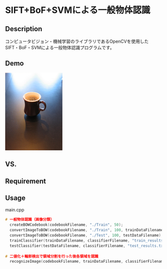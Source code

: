 SIFT+BoF+SVMによる一般物体認識
====

## Description
コンピュータビジョン・機械学習のライブラリであるOpenCVを使用した
SIFT・BoF・SVMによる一般物体認識プログラムです。

## Demo

![Original Image](/examples/frame_0.png)

## VS. 

## Requirement

## Usage
main.cpp
```cpp
# 一般物体認識（画像分類）
  createBOWCodebook(codebookFilename, "./Train", 50);
  convertImageToBOW(codebookFilename, "./Train", 100, trainDataFilename);
  convertImageToBOW(codebookFilename, "./Test", 100, testDataFilename);
  trainClassifier(trainDataFilename, classifierFilename, "train_results.txt");
  testClassifier(testDataFilename, classifierFilename, "test_results.txt");

# 二値化＋輪郭検出で領域分割を行った後各領域を認識
  recognizeImage(codebookFilename, trainDataFilename, classifierFilename, image, false);
```
